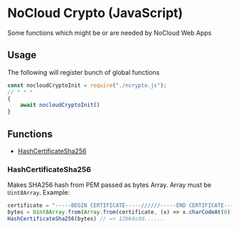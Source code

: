# NoCloud Crypto (JavaScript)

Some functions which might be or are needed by NoCloud Web Apps

## Usage

The following will register bunch of global functions

```javascript
const nocloudCryptoInit = require("./ncrypto.js");
// * * *
{
    await nocloudCryptoInit()
}
```

## Functions

* [HashCertificateSha256](#HashCertificateSha256)

### HashCertificateSha256

Makes SHA256 hash from PEM passed as bytes Array. Array must be `Uint8Array`. Example:

```javascript
certificate = "-----BEGIN CERTIFICATE-----//////-----END CERTIFICATE-----"
bytes = Uint8Array.from(Array.from(certificate, (x) => x.charCodeAt(0)));
HashCertificateSha256(bytes) // => 12bk4sdd......
```
